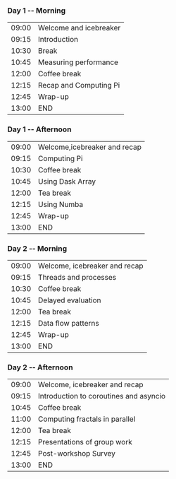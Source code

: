 <div class="row">
  <div class="col-md-6">
    <h3>Day 1 -- Morning</h3>
    <table class="table table-striped">
      <tr> <td>09:00</td>  <td>Welcome and icebreaker</td> </tr>
      <tr> <td>09:15</td>  <td>Introduction</td></tr>
      <tr> <td>10:30</td>  <td>Break</td></tr>
      <tr> <td>10:45</td>  <td>Measuring performance</td> </tr>
      <tr> <td>12:00</td>  <td>Coffee break</td> </tr>
      <tr> <td>12:15</td>  <td>Recap and Computing Pi</td> </tr>
      <tr> <td>12:45</td>  <td>Wrap-up</td> </tr>
      <tr> <td>13:00</td>  <td>END</td></tr>
    </table>
  </div>
  <div class="col-md-6">
    <h3>Day 1 -- Afternoon</h3>
    <table class="table table-striped">
      <tr> <td>09:00</td>  <td>Welcome,icebreaker and recap</td> </tr>
      <tr> <td>09:15</td>  <td>Computing Pi</td> </tr>
      <tr> <td>10:30</td>  <td>Coffee break</td> </tr>
      <tr> <td>10:45</td>  <td>Using Dask Array</td></tr>
      <tr> <td>12:00</td>  <td>Tea break</td> </tr>
      <tr> <td>12:15</td>  <td>Using Numba</td></tr>
      <tr> <td>12:45</td>  <td>Wrap-up</td> </tr>
      <tr> <td>13:00</td>  <td>END</td> </tr>
    </table>
  </div>
  <div class="col-md-6">
    <h3>Day 2 -- Morning</h3>
    <table class="table table-striped">
      <tr> <td>09:00</td>  <td>Welcome, icebreaker and recap</td> </tr>
      <tr> <td>09:15</td>  <td>Threads and processes</td> </tr>
      <tr> <td>10:30</td>  <td>Coffee break</td> </tr>
      <tr> <td>10:45</td>  <td>Delayed evaluation</td></tr>
      <tr> <td>12:00</td>  <td>Tea break</td> </tr>
      <tr> <td>12:15</td>  <td>Data flow patterns</td> </tr>
      <tr> <td>12:45</td>  <td>Wrap-up</td> </tr>
      <tr> <td>13:00</td>  <td>END</td> </tr>
    </table>
  </div>
  <div class="col-md-6">
    <h3>Day 2 -- Afternoon</h3>
    <table class="table table-striped">
      <tr> <td>09:00</td>  <td>Welcome, icebreaker and recap</td> </tr>
      <tr> <td>09:15</td>  <td>Introduction to coroutines and asyncio</td> </tr>
      <tr> <td>10:45</td>  <td>Coffee break</td> </tr>
      <tr> <td>11:00</td>  <td>Computing fractals in parallel</td></tr>
      <tr> <td>12:00</td>  <td>Tea break</td> </tr>
      <tr> <td>12:15</td>  <td>Presentations of group work</td> </tr>
      <tr> <td>12:45</td>  <td>Post-workshop Survey</td> </tr>
      <tr> <td>13:00</td>  <td>END</td> </tr>
    </table>
  </div>

</div>
